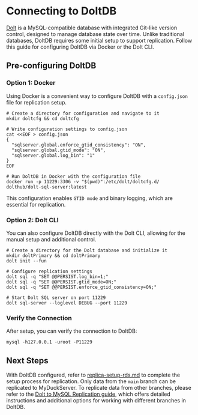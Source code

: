 # Connecting to DoltDB

[Dolt](https://www.dolthub.com) is a MySQL-compatible database with integrated Git-like version control, designed to manage database state over time. 
Unlike traditional databases, DoltDB requires some initial setup to support replication. 
Follow this guide for configuring DoltDB via Docker or the Dolt CLI.

## Pre-configuring DoltDB

### Option 1: Docker

Using Docker is a convenient way to configure DoltDB with a `config.json` file for replication setup.

```shell
# Create a directory for configuration and navigate to it
mkdir doltcfg && cd doltcfg

# Write configuration settings to config.json
cat <<EOF > config.json
{
  "sqlserver.global.enforce_gtid_consistency": "ON",
  "sqlserver.global.gtid_mode": "ON",
  "sqlserver.global.log_bin": "1"
}
EOF

# Run DoltDB in Docker with the configuration file
docker run -p 11229:3306 -v "$(pwd)":/etc/dolt/doltcfg.d/ dolthub/dolt-sql-server:latest
```

This configuration enables `GTID mode` and binary logging, which are essential for replication.

### Option 2: Dolt CLI

You can also configure DoltDB directly with the Dolt CLI, allowing for the manual setup and additional control.

```shell
# Create a directory for the Dolt database and initialize it
mkdir doltPrimary && cd doltPrimary
dolt init --fun

# Configure replication settings
dolt sql -q "SET @@PERSIST.log_bin=1;"
dolt sql -q "SET @@PERSIST.gtid_mode=ON;"
dolt sql -q "SET @@PERSIST.enforce_gtid_consistency=ON;"

# Start Dolt SQL server on port 11229
dolt sql-server --loglevel DEBUG --port 11229
```

### Verify the Connection

After setup, you can verify the connection to DoltDB:

```shell
mysql -h127.0.0.1 -uroot -P11229
```

## Next Steps

With DoltDB configured, refer to [replica-setup-rds.md](replica-setup-rds.md) to complete the setup process for replication.
Only data from the `main` branch can be replicated to MyDuckServer. 
To replicate data from other branches, please refer to the [Dolt to MySQL Replication guide](https://www.dolthub.com/blog/2024-07-05-binlog-source-preview/), which offers detailed instructions and additional options for working with different branches in DoltDB.